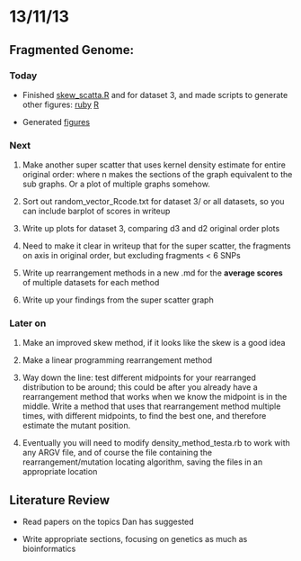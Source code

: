 13/11/13
========================================================

Fragmented Genome:
---------

### Today

- Finished [skew_scatta.R](https://github.com/edwardchalstrey1/fragmented_genome_with_snps/blob/master/skew_scatta.R) and for dataset 3, and made scripts to generate other figures: [ruby](https://github.com/edwardchalstrey1/fragmented_genome_with_snps/blob/master/scatter_graphs.rb) [R](https://github.com/edwardchalstrey1/fragmented_genome_with_snps/blob/master/scatter_vectors.R) 

- Generated [figures](https://github.com/edwardchalstrey1/fragmented_genome_with_snps/tree/master/arabidopsis_datasets/dataset3/figures)

### Next

1. Make another super scatter that uses kernel density estimate for entire original order: where n makes the sections of the graph equivalent to the sub graphs. Or a plot of multiple graphs somehow.

2. Sort out random_vector_Rcode.txt for dataset 3/ or all datasets, so you can include barplot of scores in writeup

3. Write up plots for dataset 3, comparing d3 and d2 original order plots

4. Need to make it clear in writeup that for the super scatter, the fragments on axis in original order, but excluding fragments < 6 SNPs

5. Write up rearrangement methods in a new .md for the **average scores** of multiple datasets for each method

6. Write up your findings from the super scatter graph

### Later on

1. Make an improved skew method, if it looks like the skew is a good idea

2. Make a linear programming rearrangement method

3. Way down the line: test different midpoints for your rearranged distribution to be around; this could be after you already have a rearrangement method that works when we know the midpoint is in the middle. Write a method that uses that rearrangement method multiple times, with different midpoints, to find the best one, and therefore estimate the mutant position.

4. Eventually you will need to modify density_method_testa.rb to work with any ARGV file, and of course the file containing the rearrangement/mutation locating algorithm, saving the files in an appropriate location

Literature Review
-------

- Read papers on the topics Dan has suggested

- Write appropriate sections, focusing on genetics as much as bioinformatics
